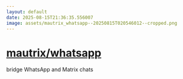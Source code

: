 ```yaml
---
layout: default
date: 2025-08-15T21:36:35.556007
image: assets/mautrix_whatsapp--20250815T020546012--cropped.png
---
```


# [mautrix/whatsapp](https://github.com/mautrix/whatsapp)

bridge WhatsApp and Matrix chats
